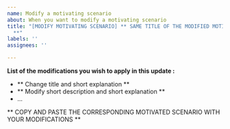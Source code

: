 ```yaml
---
name: Modify a motivating scenario
about: When you want to modify a motivating scenario
title: "[MODIFY MOTIVATING SCENARIO] ** SAME TITLE OF THE MODIFIED MOTIVATING SCENARIO
  **"
labels: ''
assignees: ''

---
```


**List of the modifications you wish to apply in this update :**
* ** Change title and short explanation  **
* ** Modify short description and short explanation **
* ...


** COPY AND PASTE THE CORRESPONDING MOTIVATED SCENARIO WITH YOUR MODIFICATIONS **
